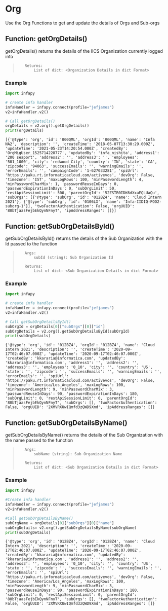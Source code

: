 # Org

Use the Org Functions to get and update the details of Orgs and Sub-orgs

## Function: getOrgDetails()

getOrgDetails() returns the details of the IICS Organization currently logged into

>        Returns:
>            List of dict: <Organization Details in dict Format>

### Example


```python
import infapy

# create infa handler
infaHandler = infapy.connect(profile="jefjames")
v2=infaHandler.v2()

# Call getOrgDetails()
orgDetails = v2.org().getOrgDetails()
print(orgDetails)
```

    [{'@type': 'org', 'id': '000QML', 'orgId': '000QML', 'name': 'Infa NA2', 'description': '', 'createTime': '2018-05-07T13:30:29.000Z', 'updateTime': '2021-05-23T14:20:54.000Z', 'createdBy': 'OrgMigUser_1525714228777', 'updatedBy': 'infa_nishita', 'address1': '200 seaport', 'address2': '', 'address3': '', 'employees': '501_1000', 'city': 'redwood City', 'country': 'IN', 'state': 'CA', 'zipcode': '94063', 'successEmails': '', 'warningEmails': '', 'errorEmails': '', 'campaignCode': '1-627033281', 'spiUrl': 'https://paku.rt.informaticacloud.com/activevos', 'devOrg': False, 'timezone': 'IST', 'maxLogRows': 100, 'minPasswordLength': 4, 'minPasswordCharMix': 1, 'passwordReuseInDays': 0, 'passwordExpirationInDays': 0, 'subOrgLimit': 50, 'restApiSessionLimit': 500, 'parentOrgId': '52ZSTB0IDK6dXxaEQLUaQu', 'subOrgs': [{'@type': 'subOrg', 'id': '012BZ4', 'name': 'Cloud Intern 2021'}, {'@type': 'subOrg', 'id': '0106LX', 'name': 'Infa-IIDIQ-POD2-suborg-1'}], 'twoFactorAuthentication': False, 'orgUUID': '80bTjaasFejbEkQynNFnyT', 'ipAddressRanges': []}]
    

## Function: getSubOrgDetailsById()

getSubOrgDetailsById() returns the details of the Sub Organization with the Id passed to the function

>        Args:
>            subId (string): Sub Organization Id
>
>        Returns:
>            List of dict: <Sub Organization Details in dict Format>

### Example


```python
import infapy

# create infa handler
infaHandler = infapy.connect(profile="jefjames")
v2=infaHandler.v2()

# Call getSubOrgDetailsById()
subOrgId = orgDetails[0]["subOrgs"][0]["id"]
subOrgDetails = v2.org().getSubOrgDetailsById(subOrgId)
print(subOrgDetails)
```

    {'@type': 'org', 'id': '012BZ4', 'orgId': '012BZ4', 'name': 'Cloud Intern 2021', 'description': '', 'createTime': '2020-09-17T02:46:07.000Z', 'updateTime': '2020-09-17T02:46:07.000Z', 'createdBy': 'kkararia@informatica.com', 'updatedBy': 'kkararia@informatica.com', 'address1': '', 'address2': '', 'address3': '', 'employees': '0_10', 'city': '', 'country': 'US', 'state': '', 'zipcode': '', 'successEmails': '', 'warningEmails': '', 'errorEmails': '', 'spiUrl': 'https://paku.rt.informaticacloud.com/activevos', 'devOrg': False, 'timezone': 'America/Los_Angeles', 'maxLogRows': 100, 'minPasswordLength': 9, 'minPasswordCharMix': 3, 'passwordReuseInDays': 90, 'passwordExpirationInDays': 180, 'subOrgLimit': 0, 'restApiSessionLimit': 0, 'parentOrgId': '80bTjaasFejbEkQynNFnyT', 'subOrgs': [], 'twoFactorAuthentication': False, 'orgUUID': '2XMVRXUwIQmfd3zQWD9Xmd', 'ipAddressRanges': []}
    

## Function: getSubOrgDetailsByName()

getSubOrgDetailsByName() returns the details of the Sub Organization with the name passed to the function

>        Args:
>            subName (string): Sub Organization Name
>
>        Returns:
>            List of dict: <Sub Organization Details in dict Format>

### Example


```python
import infapy

#Create infa handler
infaHandler = infapy.connect(profile="jefjames")
v2=infaHandler.v2()

#Call getSubOrgDetailsByName()
subOrgName = orgDetails[0]["subOrgs"][0]["name"]
subOrgDetails= v2.org().getSubOrgDetailsByName(subOrgName)
print(subOrgDetails)
```

    {'@type': 'org', 'id': '012BZ4', 'orgId': '012BZ4', 'name': 'Cloud Intern 2021', 'description': '', 'createTime': '2020-09-17T02:46:07.000Z', 'updateTime': '2020-09-17T02:46:07.000Z', 'createdBy': 'kkararia@informatica.com', 'updatedBy': 'kkararia@informatica.com', 'address1': '', 'address2': '', 'address3': '', 'employees': '0_10', 'city': '', 'country': 'US', 'state': '', 'zipcode': '', 'successEmails': '', 'warningEmails': '', 'errorEmails': '', 'spiUrl': 'https://paku.rt.informaticacloud.com/activevos', 'devOrg': False, 'timezone': 'America/Los_Angeles', 'maxLogRows': 100, 'minPasswordLength': 9, 'minPasswordCharMix': 3, 'passwordReuseInDays': 90, 'passwordExpirationInDays': 180, 'subOrgLimit': 0, 'restApiSessionLimit': 0, 'parentOrgId': '80bTjaasFejbEkQynNFnyT', 'subOrgs': [], 'twoFactorAuthentication': False, 'orgUUID': '2XMVRXUwIQmfd3zQWD9Xmd', 'ipAddressRanges': []}
    
